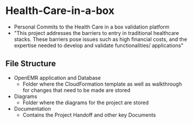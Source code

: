 # Health-Care-in-a-box
- Personal Commits to the Health Care in a box validation platform  
- "This project addresses the barriers to entry in traditional healthcare stacks. These barriers pose issues such as high financial costs, and the expertise needed to develop and validate functionalities/ applications"  

## File Structure  
* OpenEMR application and Database
  * Folder where the CloudFormation template as well as walkthrough for changes that need to be made are stored
* Diagrams  
  * Folder where the diagrams for the project are stored 
* Documentation  
  * Contains the Project Handoff and other key Documents  
